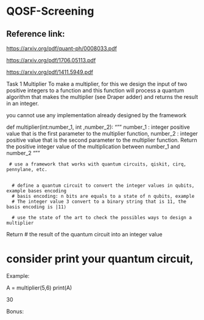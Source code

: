 # QOSF-Screening

## Reference link:

https://arxiv.org/pdf/quant-ph/0008033.pdf

https://arxiv.org/pdf/1706.05113.pdf

https://arxiv.org/pdf/1411.5949.pdf


Task 1 Multiplier
To make a multiplier, for this we design the input of two positive integers to a function and this function will process a quantum algorithm that makes the multiplier (see Draper adder) and returns the result in an integer.

you cannot use any implementation already designed by the framework


def multiplier(int:number_1, int ,number_2):
     “””
 number_1 : integer positive value that is the first parameter to the multiplier function,
number_2 : integer positive value that is the second parameter to the multiplier function.
Return the positive integer value of the multiplication between number_1 and number_2
     “””

     # use a framework that works with quantum circuits, qiskit, cirq, pennylane, etc. 


      # define a quantum circuit to convert the integer values in qubits, example bases encoding 
      # basis encoding: n bits are equals to a state of n qubits, example 
      # The integer value 3 convert to a binary string that is 11, the basis encoding is |11⟩
     
      # use the state of the art to check the possibles ways to design a multiplier

  Return # the result of the quantum circuit into an integer value

# consider print your quantum circuit,


Example:

A = multiplier(5,6)
print(A)

30

Bonus: 


